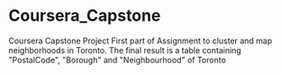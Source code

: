 # Coursera_Capstone
Coursera Capstone Project
First part of Assignment to cluster and map neighborhoods in Toronto.
The final result is a table containing "PostalCode",  "Borough" and "Neighbourhood" of Toronto
